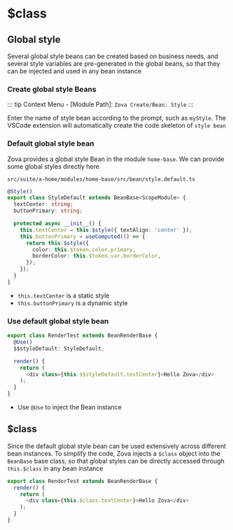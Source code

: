# $class

## Global style

Several global style beans can be created based on business needs, and several style variables are pre-generated in the global beans, so that they can be injected and used in any bean instance

### Create global style Beans

::: tip
Context Menu - [Module Path]: `Zova Create/Bean: Style`
:::

Enter the name of style bean according to the prompt, such as `myStyle`. The VSCode extension will automatically create the code skeleton of `style bean`

### Default global style bean

Zova provides a global style Bean in the module `home-base`. We can provide some global styles directly here

`src/suite/a-home/modules/home-base/src/bean/style.default.ts`

```typescript
@Style()
export class StyleDefault extends BeanBase<ScopeModule> {
  textCenter: string;
  buttonPrimary: string;

  protected async __init__() {
    this.textCenter = this.$style({ textAlign: 'center' });
    this.buttonPrimary = useComputed(() => {
      return this.$style({
        color: this.$token.color.primary,
        borderColor: this.$token.var.borderColor,
      });
    });
  }
}
```

- `this.textCenter` is a static style
- `this.buttonPrimary` is a dynamic style

### Use default global style bean

```typescript
export class RenderTest extends BeanRenderBase {
  @Use()
  $$styleDefault: StyleDefault;

  render() {
    return (
      <div class={this.$$styleDefault.textCenter}>Hello Zova</div>
    );
  }
}
```

- Use `@Use` to inject the Bean instance

## $class

Since the default global style bean can be used extensively across different bean instances. To simplify the code, Zova injects a `$class` object into the `BeanBase` base class, so that global styles can be directly accessed through `this.$class` in any bean instance

```typescript
export class RenderTest extends BeanRenderBase {
  render() {
    return (
      <div class={this.$class.textCenter}>Hello Zova</div>
    );
  }
}
```
